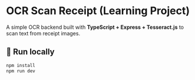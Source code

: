 # OCR Scan Receipt (Learning Project)

A simple OCR backend built with **TypeScript + Express + Tesseract.js** to scan text from receipt images.

## 🚀 Run locally
```bash
npm install
npm run dev

